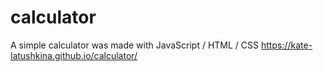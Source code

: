 # calculator
A simple calculator was made with JavaScript / HTML / CSS
https://kate-latushkina.github.io/calculator/
